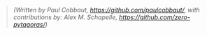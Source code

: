 > *(Written by Paul Cobbaut, <https://github.com/paulcobbaut/>, with contributions by: Alex M. Schapelle, <https://github.com/zero-pytagoras/>)*


